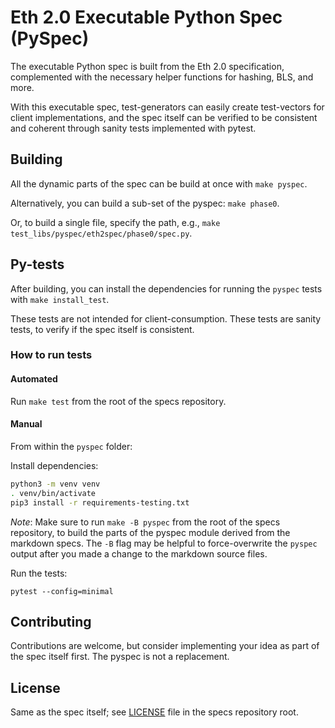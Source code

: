 # Eth 2.0 Executable Python Spec (PySpec)

The executable Python spec is built from the Eth 2.0 specification, 
 complemented with the necessary helper functions for hashing, BLS, and more.

With this executable spec,
 test-generators can easily create test-vectors for client implementations,
 and the spec itself can be verified to be consistent and coherent through sanity tests implemented with pytest.


## Building

All the dynamic parts of the spec can be build at once with `make pyspec`.

Alternatively, you can build a sub-set of the pyspec: `make phase0`.

Or, to build a single file, specify the path, e.g., `make test_libs/pyspec/eth2spec/phase0/spec.py`.


## Py-tests

After building, you can install the dependencies for running the `pyspec` tests with `make install_test`.

These tests are not intended for client-consumption.
These tests are sanity tests, to verify if the spec itself is consistent.

### How to run tests

#### Automated

Run `make test` from the root of the specs repository.

#### Manual

From within the `pyspec` folder:

Install dependencies:
```bash
python3 -m venv venv
. venv/bin/activate
pip3 install -r requirements-testing.txt
```
*Note*: Make sure to run `make -B pyspec` from the root of the specs repository,
 to build the parts of the pyspec module derived from the markdown specs.
The `-B` flag may be helpful to force-overwrite the `pyspec` output after you made a change to the markdown source files.

Run the tests:
```
pytest --config=minimal
```


## Contributing

Contributions are welcome, but consider implementing your idea as part of the spec itself first.
The pyspec is not a replacement.


## License

Same as the spec itself; see [LICENSE](../../LICENSE) file in the specs repository root.
